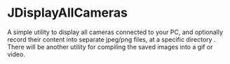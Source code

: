 # JDisplayAllCameras
 A simple utility to display all cameras connected to your PC, and optionally record their content into separate jpeg/png files, at a specific directory . There will be another utility for compiling the saved images into a gif or video.
